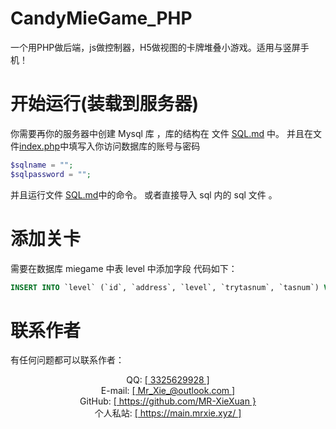 # CandyMieGame_PHP
一个用PHP做后端，js做控制器，H5做视图的卡牌堆叠小游戏。适用与竖屏手机！

# 开始运行(装载到服务器)

你需要再你的服务器中创建 Mysql 库 ，库的结构在 文件 [SQL.md](./SQL.md) 中。
并且在文件[index.php](./index.php)中填写入你访问数据库的账号与密码
```php
$sqlname = "";
$sqlpassword = "";
```
并且运行文件 [SQL.md](./SQL.md)中的命令。
或者直接导入 sql 内的 sql 文件 。

# 添加关卡
需要在数据库 miegame 中表 level 中添加字段 代码如下：
```sql
INSERT INTO `level` (`id`, `address`, `level`, `trytasnum`, `tasnum`) VALUES ([第几关], [json存放路径], 4, 0, 0);
```

#  联系作者

有任何问题都可以联系作者：
<br/>
<center>
QQ: <a href="https://qm.qq.com/cgi-bin/qm/qr?k=DCit0lvtepx0NIsyInE0ynJbVZT3PYzE&noverify=0">[ 3325629928 ]</a>
<br>
E-mail: <a href = "mailto:Mr_Xie_@outlook.com">[ Mr_Xie_@outlook.com ]</a>
<br>
GitHub: <a  href = "https://github.com/MR-XieXuan">[ https://github.com/MR-XieXuan }</a>
<br>
个人私站: <a href = "https://main.mrxie.xyz/">[ https://main.mrxie.xyz/ ]</a>
</center>
<br/>
<br/>
